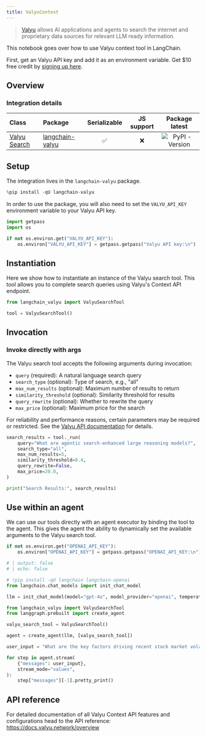 ```yaml
---
title: ValyuContext
---
```


>[Valyu](https://www.valyu.network/) allows AI applications and agents to search the internet and proprietary data sources for relevant LLM ready information.

This notebook goes over how to use Valyu context tool in LangChain.

First, get an Valyu API key and add it as an environment variable. Get $10 free credit  by [signing up here](https://platform.valyu.network/).

## Overview

### Integration details
| Class                                                         | Package                                                        | Serializable | JS support |  Package latest |
|:--------------------------------------------------------------|:---------------------------------------------------------------| :---: | :---: | :---: |
| [Valyu Search](https://github.com/valyu-network/langchain-valyu) | [langchain-valyu](https://pypi.org/project/langchain-valyu/) | ✅ | ❌  |  ![PyPI - Version](https://img.shields.io/pypi/v/langchain-valyu?style=flat-square&label=%20) |




## Setup

The integration lives in the `langchain-valyu` package.


```python
%pip install -qU langchain-valyu
```

In order to use the package, you will also need to set the `VALYU_API_KEY` environment variable to your Valyu API key.


```python
import getpass
import os

if not os.environ.get("VALYU_API_KEY"):
    os.environ["VALYU_API_KEY"] = getpass.getpass("Valyu API key:\n")
```

## Instantiation

Here we show how to instantiate an instance of the Valyu search tool. This tool allows you to complete search queries using Valyu's Context API endpoint.




```python
from langchain_valyu import ValyuSearchTool

tool = ValyuSearchTool()
```

## Invocation

### Invoke directly with args

The Valyu search tool accepts the following arguments during invocation:
- `query` (required): A natural language search query
- `search_type` (optional): Type of search, e.g., "all"
- `max_num_results` (optional): Maximum number of results to return
- `similarity_threshold` (optional): Similarity threshold for results
- `query_rewrite` (optional): Whether to rewrite the query
- `max_price` (optional): Maximum price for the search

For reliability and performance reasons, certain parameters may be required or restricted. See the [Valyu API documentation](https://docs.valyu.network/overview) for details.


```python
search_results = tool._run(
    query="What are agentic search-enhanced large reasoning models?",
    search_type="all",
    max_num_results=5,
    similarity_threshold=0.4,
    query_rewrite=False,
    max_price=20.0,
)

print("Search Results:", search_results)
```

## Use within an agent

We can use our tools directly with an agent executor by binding the tool to the agent. This gives the agent the ability to dynamically set the available arguments to the Valyu search tool.


```python
if not os.environ.get("OPENAI_API_KEY"):
    os.environ["OPENAI_API_KEY"] = getpass.getpass("OPENAI_API_KEY:\n")
```


```python
# | output: false
# | echo: false

# !pip install -qU langchain langchain-openai
from langchain.chat_models import init_chat_model

llm = init_chat_model(model="gpt-4o", model_provider="openai", temperature=0)
```


```python
from langchain_valyu import ValyuSearchTool
from langgraph.prebuilt import create_agent

valyu_search_tool = ValyuSearchTool()

agent = create_agent(llm, [valyu_search_tool])

user_input = "What are the key factors driving recent stock market volatility, and how do macroeconomic indicators influence equity prices across different sectors?"

for step in agent.stream(
    {"messages": user_input},
    stream_mode="values",
):
    step["messages"][-1].pretty_print()
```

## API reference

For detailed documentation of all Valyu Context API features and configurations head to the API reference: https://docs.valyu.network/overview

